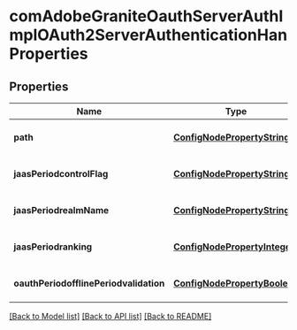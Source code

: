 # comAdobeGraniteOauthServerAuthImplOAuth2ServerAuthenticationHanProperties

## Properties
Name | Type | Description | Notes
------------ | ------------- | ------------- | -------------
**path** | [**ConfigNodePropertyString**](ConfigNodePropertyString.md) |  | [optional] [default to null]
**jaasPeriodcontrolFlag** | [**ConfigNodePropertyString**](ConfigNodePropertyString.md) |  | [optional] [default to null]
**jaasPeriodrealmName** | [**ConfigNodePropertyString**](ConfigNodePropertyString.md) |  | [optional] [default to null]
**jaasPeriodranking** | [**ConfigNodePropertyInteger**](ConfigNodePropertyInteger.md) |  | [optional] [default to null]
**oauthPeriodofflinePeriodvalidation** | [**ConfigNodePropertyBoolean**](ConfigNodePropertyBoolean.md) |  | [optional] [default to null]

[[Back to Model list]](../README.md#documentation-for-models) [[Back to API list]](../README.md#documentation-for-api-endpoints) [[Back to README]](../README.md)


